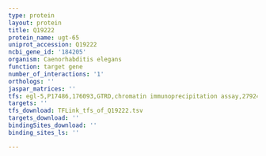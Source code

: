 ```yaml
---
type: protein
layout: protein
title: Q19222
protein_name: ugt-65
uniprot_accession: Q19222
ncbi_gene_id: '184205'
organism: Caenorhabditis elegans
function: target gene
number_of_interactions: '1'
orthologs: ''
jaspar_matrices: ''
tfs: egl-5,P17486,176093,GTRD,chromatin immunoprecipitation assay,27924024%5Buid%5D,No
targets: ''
tfs_download: TFLink_tfs_of_Q19222.tsv
targets_download: ''
bindingSites_download: ''
binding_sites_ls: ''

---
```

